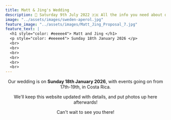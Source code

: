 ```yaml
---
title: Matt & Jing's Wedding 
description: 💍 Saturday 9th July 2022 🇫🇷 All the info you need about our wedding location and venue, as well as travel & accommodation options. We'll post photos up here after too!
image: "../assets/images/sweden-aperol.jpg"
feature_image: "../assets/images/Matt_Jing_Proposal_7.jpg"
feature_text: |
  <h1 style="color: #eeeee4"> Matt and Jing </h1>
  <p style="color: #eeeee4"> Sunday 18th January 2026 </p>
  <br>
  <br>
  <br>
  <br>
  <br>
  <br>
---
```


<p style='text-align: center'>
Our wedding is on <b>Sunday 18th January 2026</b>, with events going on from 17th-19th, in Costa Rica.
</p>

<p style='text-align: center'>
We'll keep this website updated with details, and put photos up here afterwards!
</p>

<p style='text-align: center'>
Can't wait to see you there!
</p>
